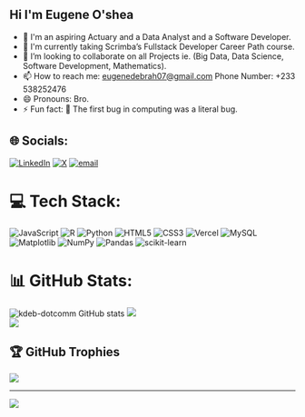 

## Hi I'm Eugene O'shea

- 📅 I'm an aspiring Actuary and a Data Analyst and a Software Developer.
- 🔭 I'm currently taking Scrimba’s Fullstack Developer Career Path course.
- 👯 I’m looking to collaborate on all Projects ie. (Big Data, Data Science, Software Development, Mathematics).
- 📫 How to reach me: eugenedebrah07@gmail.com Phone Number: +233 538252476
- 😄 Pronouns: Bro.
- ⚡ Fun fact: 💾 The first bug in computing was a literal bug. 




## 🌐 Socials:
[![LinkedIn](https://img.shields.io/badge/LinkedIn-%230077B5.svg?logo=linkedin&logoColor=white)](https://linkedin.com/in/eugene-debrah) [![X](https://img.shields.io/badge/X-black.svg?logo=X&logoColor=white)](https://x.com/big-eyesme) [![email](https://img.shields.io/badge/Email-D14836?logo=gmail&logoColor=white)](mailto:eugenedebrah07@gmail.com) 

# 💻 Tech Stack:
![JavaScript](https://img.shields.io/badge/javascript-%23323330.svg?style=for-the-badge&logo=javascript&logoColor=%23F7DF1E) ![R](https://img.shields.io/badge/r-%23276DC3.svg?style=for-the-badge&logo=r&logoColor=white) ![Python](https://img.shields.io/badge/python-3670A0?style=for-the-badge&logo=python&logoColor=ffdd54) ![HTML5](https://img.shields.io/badge/html5-%23E34F26.svg?style=for-the-badge&logo=html5&logoColor=white) ![CSS3](https://img.shields.io/badge/css3-%231572B6.svg?style=for-the-badge&logo=css3&logoColor=white) ![Vercel](https://img.shields.io/badge/vercel-%23000000.svg?style=for-the-badge&logo=vercel&logoColor=white) ![MySQL](https://img.shields.io/badge/mysql-4479A1.svg?style=for-the-badge&logo=mysql&logoColor=white) ![Matplotlib](https://img.shields.io/badge/Matplotlib-%23ffffff.svg?style=for-the-badge&logo=Matplotlib&logoColor=black) ![NumPy](https://img.shields.io/badge/numpy-%23013243.svg?style=for-the-badge&logo=numpy&logoColor=white) ![Pandas](https://img.shields.io/badge/pandas-%23150458.svg?style=for-the-badge&logo=pandas&logoColor=white) ![scikit-learn](https://img.shields.io/badge/scikit--learn-%23F7931E.svg?style=for-the-badge&logo=scikit-learn&logoColor=white)
# 📊 GitHub Stats:
![kdeb-dotcomm GitHub stats](https://github-readme-stats.vercel.app/api?username=kdeb-dotcomm&show_icons=true&theme=merko)
![](https://nirzak-streak-stats.vercel.app/?user=kdeb-dotcomm&theme=dark&hide_border=true)<br/>
![](https://github-readme-stats.vercel.app/api/top-langs/?username=kdeb-dotcomm&theme=dark&hide_border=true&include_all_commits=true&count_private=false&layout=compact)

## 🏆 GitHub Trophies
![](https://github-profile-trophy.vercel.app/?username=kdeb-dotcomm&theme=radical&no-frame=false&no-bg=false&margin-w=4)

---
[![](https://visitcount.itsvg.in/api?id=kdeb-dotcomm&icon=0&color=0)](https://visitcount.itsvg.in)

<!-- Proudly created with GPRM ( https://gprm.itsvg.in ) -->
